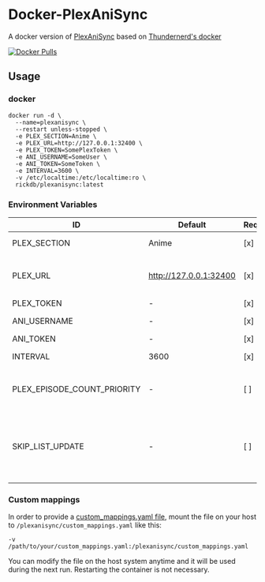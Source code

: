 # Docker-PlexAniSync

A docker version of [PlexAniSync](https://github.com/RickDB/PlexAniSync) based on [Thundernerd's docker](https://github.com/Thundernerd/Docker-PlexAniSync)

<div>
  
  [![Docker Pulls](https://img.shields.io/docker/pulls/rickdb/plexanisync)](https://hub.docker.com/r/rickdb/plexanisync)
  
</div>

## Usage

### docker

```
docker run -d \
  --name=plexanisync \
  --restart unless-stopped \
  -e PLEX_SECTION=Anime \
  -e PLEX_URL=http://127.0.0.1:32400 \
  -e PLEX_TOKEN=SomePlexToken \
  -e ANI_USERNAME=SomeUser \
  -e ANI_TOKEN=SomeToken \
  -e INTERVAL=3600 \
  -v /etc/localtime:/etc/localtime:ro \
  rickdb/plexanisync:latest
```

### Environment Variables

| ID                          | Default                  | Required | Note                                                                                                                                                                         |
| --------------------------- | ------------------------ | -------- | ---------------------------------------------------------------------------------------------------------------------------------------------------------------------------- |
| PLEX_SECTION                | Anime                    | [x]      | The library where your anime resides                                                                                                                                         |
| PLEX_URL                    | http://127.0.0.1:32400   | [x]      | The address to your Plex Media Server, for example: http://127.0.0.1:32400                                                                                                   |
| PLEX_TOKEN                  | -                        | [x]      | Follow [this guide](https://support.plex.tv/articles/204059436-finding-an-authentication-token-x-plex-token/)                                                                |
| ANI_USERNAME                | -                        | [x]      | Your [AniList.co](http://www.anilist.co) username                                                                                                                            |
| ANI_TOKEN                   | -                        | [x]      | Get it [here](https://anilist.co/api/v2/oauth/authorize?client_id=1549&response_type=token)                                                                                  |
| INTERVAL                    | 3600                     | [x]      | The time in between syncs                                                                                                                                                    |
| PLEX_EPISODE_COUNT_PRIORITY | -                        | [ ]      | Plex episode watched count will take priority over AniList (default = False)                                                                                                 |
| SKIP_LIST_UPDATE            | -                        | [ ]      | If set to True it will NOT update your AniList which is useful if you want to do a test run to check if everything lines up properly. (default = False)

### Custom mappings

In order to provide a [custom_mappings.yaml file](https://github.com/RickDB/PlexAniSync#custom-anime-mapping), mount the file on your host to `/plexanisync/custom_mappings.yaml` like this:

```
-v /path/to/your/custom_mappings.yaml:/plexanisync/custom_mappings.yaml
```

You can modify the file on the host system anytime and it will be used during the next run. Restarting the container is not necessary.
